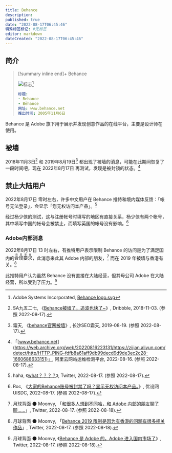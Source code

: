 ```yaml
---
title: Behance
description:
published: true
date: "2022-08-17T06:45:46"
特殊标签标记: #无标签
editor: markdown
dateCreated: "2022-08-17T06:45:46"
---
```


## 简介

> [!summary inline end]+ Behance
>
> ![标志](https://s3.tebi.io/ggame/company/Adobe/Behance/Behance_logo.svg)[^logo]
>
> ```yaml
> 标题:
> - Behance
> - Bēhance
> 网址: www.behance.net
> 推出时间: 2005年11月6日
> ```

[^logo]: Adobe Systems Incorporated, [Behance logo.svg](https://commons.wikimedia.org/wiki/File:Behance_logo.svg)

Behance 是 Adobe 旗下用于展示并发现创意作品的在线平台，主要是设计师在使用。

## 被墙

2018年11月3日[^5492644] 和 2019年8月19日[^bowb] 都出现了被墙的消息，可能在此期间恢复了一段时间吧，现在 2022年8月17日 再测试，发现是被封锁的状态。[^al_d1]

[^5492644]: SA九五二七, 《[Behance被墙了，追波也快了~](https://web.archive.org/web/20220816225344/https://dribbble.com/shots/5492644-Behance)》, Dribbble, 2018-11-03. (参照 2022-08-17).

[^bowb]: 霜天, 《[behance官网被墙](https://web.archive.org/web/20210303205725/https://i5seo.com/behance-official-website-blocked.html)》, 长沙SEO霜天, 2019-08-19. (参照 2022-08-17).

[^al_d1]: 「[www.behance.net](https://web.archive.org/web/20220816223131/https://zijian.aliyun.com/detect/http/HTTP_PING-fdfb8a61aff9db99decd9d9de3ec2c28-1660688633151)」, 阿里云网站运维检测平台, 2022-08-16. (参照 2022-08-17).

## 禁止大陆用户

2022年8月17日 零时左右，许多中文用户在 Behance 推特和境内媒体反馈：「帐号无法登录」，会显示「您无权访问本产品」。[^1559593084098269184]

[^1559593084098269184]: haha, 《[what？？？？](https://web.archive.org/web/20220816193222/https://twitter.com/hahazwei/status/1559593084098269184)》, Twitter, 2022-08-17. (参照 2022-08-17).

经过杨少侠的测试，这与注册帐号时填写的地区有直接关系，杨少侠有两个帐号，其中填写中国的帐号会被禁止，而填写英国的帐号没有影响。[^121207471456]

[^121207471456]: Roc, 《[大家的Behance账号被封禁了吗？显示无权访问本产品。](https://web.archive.org/web/20220816230006/https://www.uisdc.com/talk/121207471456.html)》, 优设网UISDC, 2022-08-17. (参照 2022-08-17).

### Adobe内部消息

2022年8月17日 13 时左右，有推特用户表示限制 Behance 的访问是为了满足国内的<ruby>合规要求<rp>(</rp><rt>内容审查</rt><rp>)</rp></ruby>，此消息来此其 Adobe 内部的朋友，[^7616] 而在 2019 年被墙与香港有关。[^6112]

[^7616]: 月球背面 🌑 Moonvy, 「[和很多人想到不同哈，和 Adobe 内部的朋友聊了聊……](https://web.archive.org/web/20220817050407/https://twitter.com/FarSideOfMoonvy/status/1559767776830447616)」, Twitter, 2022-08-17. (参照 2022-08-18).

[^6112]: 月球背面 🌑 Moonvy, 「[Behance 2019 限制是因为有香港的问题有很多相关作品](https://web.archive.org/web/20220817112914/https://twitter.com/FarSideOfMoonvy/status/1559770093948506112)」, Twitter, 2022-08-17. (参照 2022-08-18).

此推特用户认为虽然 Behance 没有直接在大陆经营，但其母公司 Adobe 在大陆经营，所以受到了压力。[^9312]

[^9312]: 月球背面 🌑 Moonvy, 《[Behance 是 Adobe 的，Adobe 进入国内市场了](https://web.archive.org/web/20220817115630/https://twitter.com/FarSideOfMoonvy/status/1559772944733069312)》, Twitter, 2022-08-17. (参照 2022-08-18).
